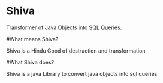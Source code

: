 Shiva
=====

Transformer of Java Objects into SQL Queries.

#What means Shiva?

Shiva is a Hindu Good of destruction and transformation

#What Shiva does?

Shiva is a java Library to convert java objects into sql queries
